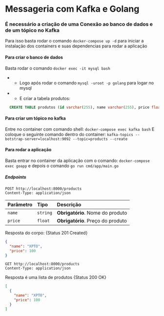 # Messageria com Kafka e Golang

### É necessário a criação de uma Conexão ao banco de dados e de um tópico no Kafka

Para isso basta rodar o comando `docker-compose up -d` para iniciar a instalação dos containers e suas dependencias para rodar a aplicação

#### Para criar o banco de dados

Basta rodar o comando `docker exec -it mysql bash`

- - Logo após rodar o comando `mysql -uroot -p golang` para logar no mysql
- - E criar a tabela produtos:

```sql
  CREATE TABLE produtos (id varchar(255), name varchar(255), price float);
```

#### Para criar um tópico no kafka

Entre no container com comando shell: `docker-compose exec kafka bash`
E coloque o seguinte comando dentro do container: `kafka-topics --botstrap-server=localhost:9092 --topic=products --create`

#### Para rodar a aplicação

Basta entrar no container da aplicação com o comando: `docker-compose exec goapp` e depois o comando `go run cmd/app/main.go`

##### Endpoints

```http
POST http://localhost:8000/products
Content-Type: application/json
```
| Parâmetro | Tipo     | Descrição                         |
| :-------- | :------- | :-------------------------------- |
| `name`    | `string` | **Obrigatório**. Nome do produto  |
| `price`   | `float`  | **Obrigatório**. Preço do produto |
Resposta do corpo: {Status 201 Created}
```json
{
  "name": "XPTO",
  "price": 100
}
```

```http
GET http://localhost:8000/products
Content-Type: application/json
```
Resposta é uma lista de produtos {Status 200 OK}
```json
[
  {
    "name": "XPTO",
    "price": 100
  }
]
```